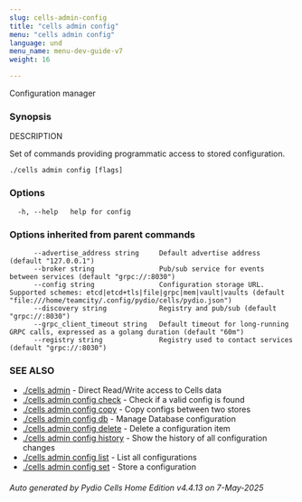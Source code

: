 ```yaml
---
slug: cells-admin-config
title: "cells admin config"
menu: "cells admin config"
language: und
menu_name: menu-dev-guide-v7
weight: 16

---
```

Configuration manager

### Synopsis


DESCRIPTION

  Set of commands providing programmatic access to stored configuration.



```
./cells admin config [flags]
```

### Options

```
  -h, --help   help for config
```

### Options inherited from parent commands

```
      --advertise_address string     Default advertise address (default "127.0.0.1")
      --broker string                Pub/sub service for events between services (default "grpc://:8030")
      --config string                Configuration storage URL. Supported schemes: etcd|etcd+tls|file|grpc|mem|vault|vaults (default "file:///home/teamcity/.config/pydio/cells/pydio.json")
      --discovery string             Registry and pub/sub (default "grpc://:8030")
      --grpc_client_timeout string   Default timeout for long-running GRPC calls, expressed as a golang duration (default "60m")
      --registry string              Registry used to contact services (default "grpc://:8030")
```

### SEE ALSO

* [./cells admin](../cells-admin)	 - Direct Read/Write access to Cells data
* [./cells admin config check](../cells-admin-config-check)	 - Check if a valid config is found
* [./cells admin config copy](../cells-admin-config-copy)	 - Copy configs between two stores
* [./cells admin config db](../cells-admin-config-db)	 - Manage Database configuration
* [./cells admin config delete](../cells-admin-config-delete)	 - Delete a configuration item
* [./cells admin config history](../cells-admin-config-history)	 - Show the history of all configuration changes
* [./cells admin config list](../cells-admin-config-list)	 - List all configurations
* [./cells admin config set](../cells-admin-config-set)	 - Store a configuration

###### Auto generated by Pydio Cells Home Edition v4.4.13 on 7-May-2025
